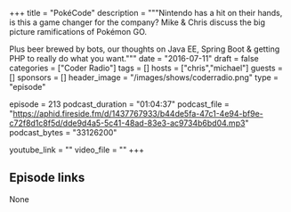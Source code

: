 +++
title = "PokéCode"
description = """Nintendo has a hit on their hands, is this a game changer for the company? Mike & Chris discuss the big picture ramifications of Pokémon GO.

Plus beer brewed by bots, our thoughts on Java EE, Spring Boot & getting PHP to really do what you want."""
date = "2016-07-11"
draft = false
categories = ["Coder Radio"]
tags = []
hosts = ["chris","michael"]
guests = []
sponsors = []
header_image = "/images/shows/coderradio.png"
type = "episode"

episode = 213
podcast_duration = "01:04:37"
podcast_file = "https://aphid.fireside.fm/d/1437767933/b44de5fa-47c1-4e94-bf9e-c72f8d1c8f5d/dde9d4a5-5c41-48ad-83e3-ac9734b6bd04.mp3"
podcast_bytes = "33126200"

youtube_link = ""
video_file = ""
+++

## Episode links

None


